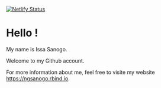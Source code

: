 [![Netlify Status](https://api.netlify.com/api/v1/badges/0a07735e-6436-49c8-8d27-732f97d9cfed/deploy-status)](https://app.netlify.com/sites/ngsanogo/deploys)

# Hello !

My name is Issa Sanogo.

Welcome to my Github account.

For more information about me, feel free to visite my website https://ngsanogo.rbind.io.
